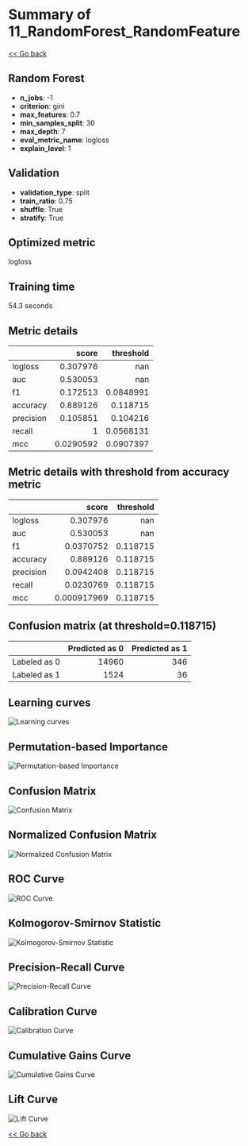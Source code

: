 # Summary of 11_RandomForest_RandomFeature

[<< Go back](../README.md)


## Random Forest
- **n_jobs**: -1
- **criterion**: gini
- **max_features**: 0.7
- **min_samples_split**: 30
- **max_depth**: 7
- **eval_metric_name**: logloss
- **explain_level**: 1

## Validation
 - **validation_type**: split
 - **train_ratio**: 0.75
 - **shuffle**: True
 - **stratify**: True

## Optimized metric
logloss

## Training time

54.3 seconds

## Metric details
|           |     score |   threshold |
|:----------|----------:|------------:|
| logloss   | 0.307976  | nan         |
| auc       | 0.530053  | nan         |
| f1        | 0.172513  |   0.0848991 |
| accuracy  | 0.889126  |   0.118715  |
| precision | 0.105851  |   0.104216  |
| recall    | 1         |   0.0568131 |
| mcc       | 0.0290592 |   0.0907397 |


## Metric details with threshold from accuracy metric
|           |       score |   threshold |
|:----------|------------:|------------:|
| logloss   | 0.307976    |  nan        |
| auc       | 0.530053    |  nan        |
| f1        | 0.0370752   |    0.118715 |
| accuracy  | 0.889126    |    0.118715 |
| precision | 0.0942408   |    0.118715 |
| recall    | 0.0230769   |    0.118715 |
| mcc       | 0.000917969 |    0.118715 |


## Confusion matrix (at threshold=0.118715)
|              |   Predicted as 0 |   Predicted as 1 |
|:-------------|-----------------:|-----------------:|
| Labeled as 0 |            14960 |              346 |
| Labeled as 1 |             1524 |               36 |

## Learning curves
![Learning curves](learning_curves.png)

## Permutation-based Importance
![Permutation-based Importance](permutation_importance.png)
## Confusion Matrix

![Confusion Matrix](confusion_matrix.png)


## Normalized Confusion Matrix

![Normalized Confusion Matrix](confusion_matrix_normalized.png)


## ROC Curve

![ROC Curve](roc_curve.png)


## Kolmogorov-Smirnov Statistic

![Kolmogorov-Smirnov Statistic](ks_statistic.png)


## Precision-Recall Curve

![Precision-Recall Curve](precision_recall_curve.png)


## Calibration Curve

![Calibration Curve](calibration_curve_curve.png)


## Cumulative Gains Curve

![Cumulative Gains Curve](cumulative_gains_curve.png)


## Lift Curve

![Lift Curve](lift_curve.png)



[<< Go back](../README.md)
